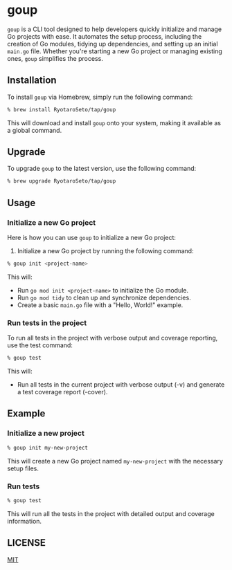 # goup

`goup` is a CLI tool designed to help developers quickly initialize and manage Go projects with ease. It automates the setup process, including the creation of Go modules, tidying up dependencies, and setting up an initial `main.go` file. Whether you're starting a new Go project or managing existing ones, `goup` simplifies the process.

## Installation

To install `goup` via Homebrew, simply run the following command:

```bash
% brew install RyotaroSeto/tap/goup
```

This will download and install `goup` onto your system, making it available as a global command.

## Upgrade

To upgrade `goup` to the latest version, use the following command:

```bash
% brew upgrade RyotaroSeto/tap/goup
```

## Usage

### Initialize a new Go project

Here is how you can use `goup` to initialize a new Go project:

1. Initialize a new Go project by running the following command:

```bash
% goup init <project-name>
```

This will:

- Run `go mod init <project-name>` to initialize the Go module.
- Run `go mod tidy` to clean up and synchronize dependencies.
- Create a basic `main.go` file with a "Hello, World!" example.

### Run tests in the project

To run all tests in the project with verbose output and coverage reporting, use the test command:

```bash
% goup test
```

This will:

- Run all tests in the current project with verbose output (-v) and generate a test coverage report (-cover).

## Example

### Initialize a new project
```bash
% goup init my-new-project
```
This will create a new Go project named `my-new-project` with the necessary setup files.

### Run tests
```bash
% goup test
```

This will run all the tests in the project with detailed output and coverage information.

## LICENSE
[MIT](./LICENSE)

